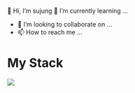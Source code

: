 👋 Hi, I’m sujung
🌱 I’m currently learning ...
- 💞️ I’m looking to collaborate on ...
- 📫 How to reach me ...

# My Stack
<img src="https://img.shields.io/badge/HTML5-EE4C2C?style=for-the-badge&logo=아이콘 이름&logoColor=white">
<!---
sujungSIN/sujungSIN is a ✨ special ✨ repository because its `README.md` (this file) appears on your GitHub profile.
You can click the Preview link to take a look at your changes.
--->
